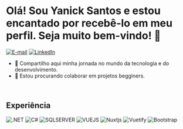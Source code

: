 <h1 style "border-buttom: 3px;">Olá! Sou Yanick Santos e estou encantado por recebê-lo em meu perfil. Seja muito bem-vindo! 👋</h1>

[![E-mail](https://img.shields.io/badge/Microsoft_Outlook-0078D4?style=for-the-badge&logo=microsoft-outlook&logoColor=white)](yanickeduardo@outlook.com)
<a href="https://www.linkedin.com/in/yanick-santos/">![LinkedIn](https://img.shields.io/badge/linkedin-%230077B5.svg?style=for-the-badge&logo=linkedin&logoColor=white)</a>


- 🌱 Compartilho aqui minha jornada no mundo da tecnologia e do desenvolvimento.
- 👯 Estou procurando colaborar em projetos begginers.

<br/>


<h2 style ="border-buttom: 2px">Experiência</h2>

![.NET](https://img.shields.io/badge/.NET-5C2D91?style=for-the-badge&logo=.net&logoColor=white)
![C#](https://img.shields.io/badge/C%23-239120?style=for-the-badge&logo=c-sharp&logoColor=white)
![SQLSERVER](https://img.shields.io/badge/Microsoft%20SQL%20Server-CC2927?style=for-the-badge&logo=microsoft%20sql%20server&logoColor=white)
![VUEJS](https://img.shields.io/badge/Vue.js-35495E?style=for-the-badge&logo=vue.js&logoColor=4FC08D)
![Nuxtjs](https://img.shields.io/badge/Nuxt-002E3B?style=for-the-badge&logo=nuxtdotjs&logoColor=#00DC82)
![Vuetify](https://img.shields.io/badge/Vuetify-1867C0?style=for-the-badge&logo=vuetify&logoColor=AEDDFF)
![Bootstrap](https://img.shields.io/badge/Bootstrap-563D7C?style=for-the-badge&logo=bootstrap&logoColor=white)



